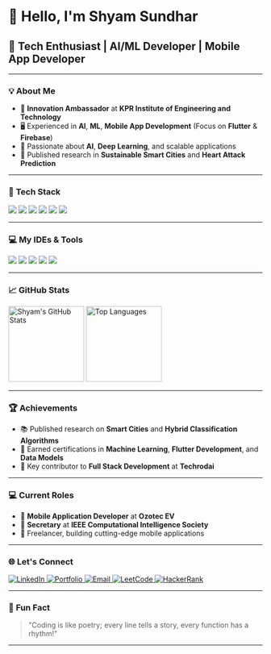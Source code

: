 # 👋 **Hello, I'm Shyam Sundhar**  
## 🚀 **Tech Enthusiast | AI/ML Developer | Mobile App Developer**

---

### 💡 **About Me**  
- 🌟 **Innovation Ambassador** at **KPR Institute of Engineering and Technology**  
- 🖥️ Experienced in **AI**, **ML**, **Mobile App Development** (Focus on **Flutter** & **Firebase**)  
- 🤖 Passionate about **AI**, **Deep Learning**, and scalable applications  
- 📘 Published research in **Sustainable Smart Cities** and **Heart Attack Prediction**

---

### 🔧 **Tech Stack**  
<p align="left">
  <img src="https://img.shields.io/badge/-Flutter-02569B?logo=flutter&logoColor=white&style=flat">
  <img src="https://img.shields.io/badge/-Dart-0175C2?logo=dart&logoColor=white&style=flat">
  <img src="https://img.shields.io/badge/-Firebase-FFCA28?logo=firebase&logoColor=black&style=flat">
  <img src="https://img.shields.io/badge/-Python-3776AB?logo=python&logoColor=white&style=flat">
  <img src="https://img.shields.io/badge/-Git-F05032?logo=git&logoColor=white&style=flat">
  <img src="https://img.shields.io/badge/-Figma-F24E1E?logo=figma&logoColor=white&style=flat">
</p>

---

### 💻 **My IDEs & Tools**  
<p align="left">
  <img src="https://img.shields.io/badge/-VS%20Code-007ACC?logo=visual-studio-code&logoColor=white&style=flat">
  <img src="https://img.shields.io/badge/-Project%20IDX-FF4773?logo=google&logoColor=white&style=flat">
  <img src="https://img.shields.io/badge/-Android%20Studio-3DDC84?logo=android-studio&logoColor=white&style=flat">
  <img src="https://img.shields.io/badge/-Google%20Colab-F9AB00?logo=googlecolab&logoColor=white&style=flat">
  <img src="https://img.shields.io/badge/-Jupyter-F37626?logo=jupyter&logoColor=white&style=flat">
</p>

---

### 📈 **GitHub Stats**  
<p align="left">
  <img src="https://github-readme-stats.vercel.app/api?username=shyamgsundhar&show_icons=true&theme=radical" alt="Shyam's GitHub Stats" height="150" width="auto">
  <img src="https://github-readme-stats.vercel.app/api/top-langs/?username=shyamgsundhar&layout=compact&theme=radical" alt="Top Languages" height="150" width="auto">
</p>

---

### 🏆 **Achievements**  
- 📚 Published research on **Smart Cities** and **Hybrid Classification Algorithms**  
- 🏅 Earned certifications in **Machine Learning**, **Flutter Development**, and **Data Models**  
- 🌟 Key contributor to **Full Stack Development** at **Techrodai**

---

### 💻 **Current Roles**  
- 🚗 **Mobile Application Developer** at **Ozotec EV**  
- 💼 **Secretary** at **IEEE Computational Intelligence Society**  
- 🤝 Freelancer, building cutting-edge mobile applications

---

### 🌐 **Let's Connect**  
<p align="left">
  <a href="https://www.linkedin.com/in/shyamgsundhar">
    <img src="https://img.shields.io/badge/LinkedIn-0077B5?logo=linkedin&logoColor=white&style=for-the-badge" alt="LinkedIn">
  </a>
  <a href="https://shyamgsundhar2005.wixsite.com/shyamgsundhar">
    <img src="https://img.shields.io/badge/Portfolio-FF5722?logo=web&logoColor=white&style=for-the-badge" alt="Portfolio">
  </a>
  <a href="mailto:shyamgsundhar@gmail.com">
    <img src="https://img.shields.io/badge/Email-EA4335?logo=gmail&logoColor=white&style=for-the-badge" alt="Email">
  </a>
  <a href="https://leetcode.com/ShyamGSundhar/">
    <img src="https://img.shields.io/badge/LeetCode-FFA116?logo=leetcode&logoColor=black&style=for-the-badge" alt="LeetCode">
  </a>
  <a href="https://www.hackerrank.com/shyamsundhar">
    <img src="https://img.shields.io/badge/HackerRank-2EC866?logo=hackerrank&logoColor=white&style=for-the-badge" alt="HackerRank">
  </a>
</p>

---

### 🌟 **Fun Fact**  
> "Coding is like poetry; every line tells a story, every function has a rhythm!"  

---
